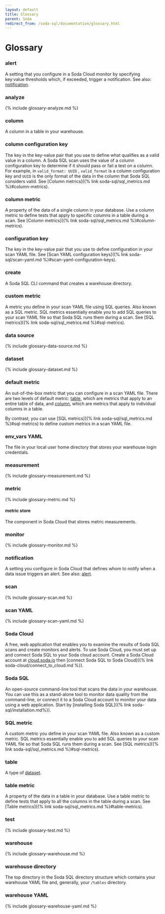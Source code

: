 ```yaml
---
layout: default
title: Glossary
parent: Soda
redirect_from: /soda-sql/documentation/glossary.html
---
```


# Glossary
<!--This glossary contains Soda-specific terms only. Do not define industry terminology such as "SQL" or "query".-->

### alert
A setting that you configure in a Soda Cloud monitor by specifying key:value thresholds which, if exceeded, trigger a notification. See also: [notification](#notification).

### analyze
{% include glossary-analyze.md %}

### column
A column in a table in your warehouse.

### column configuration key
The key in the key-value pair that you use to define what qualifies as a valid value in a column. A Soda SQL scan uses the value of a column configuration key to determine if it should pass or fail a test on a column. For example, in `valid_format: UUID` , `valid_format` is a column configuration key and `UUID` is the only format of the data in the column that Soda SQL considers valid. See [Column metrics]({% link soda-sql/sql_metrics.md %}#column-metrics).

### column metric
A property of the data of a single column in your database. Use a column metric to define tests that apply to specific columns in a table during a scan. See [Column metrics]({% link soda-sql/sql_metrics.md %}#column-metrics).

### configuration key
The key in the key-value pair that you use to define configuration in your scan YAML file. See [Scan YAML configuration keys]({% link soda-sql/scan-yaml.md %}#scan-yaml-configuration-keys).

### create
A Soda SQL CLI command that creates a warehouse directory.

### custom metric
A metric you define in your scan YAML file using SQL queries. Also known as a SQL metric. SQL metrics essentially enable you to add SQL queries to your scan YAML file so that Soda SQL runs them during a scan. See [SQL metrics]({% link soda-sql/sql_metrics.md %}#sql-metrics).

### data source
{% include glossary-data-source.md %}

### dataset
{% include glossary-dataset.md %}

### default metric
An out-of-the-box metric that you can configure in a scan YAML file. There are two levels of default metric: [table](#table-metric), which are metrics that apply to an entire table of data, and [column](#column-metric), which are metrics that apply to individual columns in a table.

By contrast, you can use [SQL metrics]({% link soda-sql/sql_metrics.md %}#sql-metrics) to define custom metrics in a scan YAML file.

### env_vars YAML
The file in your local user home directory that stores your warehouse login credentials.

### measurement
{% include glossary-measurement.md %}

### metric
{% include glossary-metric.md %}

#### metric store
The component in Soda Cloud that stores metric measurements.

### monitor
{% include glossary-monitor.md %}

### notification
A setting you configure in Soda Cloud that defines whom to notify when a data issue triggers an alert. See also: [alert](#alert).

### scan
{% include glossary-scan.md %}

### scan YAML
{% include glossary-scan-yaml.md %}

### Soda Cloud
A free, web application that enables you to examine the results of Soda SQL scans and create monitors and alerts. To use Soda Cloud, you must set up and connect Soda SQL to your Soda cloud account. Create a Soda Cloud account at [cloud.soda.io](https://cloud.soda.io/signup) then [connect Soda SQL to Soda Cloud]({% link soda-cloud/connect_to_cloud.md %}).

### Soda SQL
An open-source command-line tool that scans the data in your warehouse. You can use this as a stand-alone tool to monitor data quality from the command-line, or connect it to a Soda Cloud account to monitor your data using a web application. Start by [installing Soda SQL]({% link soda-sql/installation.md%}).

### SQL metric
A custom metric you define in your scan YAML file. Also known as a custom metric. SQL metrics essentially enable you to add SQL queries to your scan YAML file so that Soda SQL runs them during a scan. See [SQL metrics]({% link soda-sql/sql_metrics.md %}#sql-metrics).

### table
A type of [dataset](#dataset). 

### table metric
A property of the data in a table in your database. Use a table metric to define tests that apply to all the columns in the table during a scan. See [Table metrics]({% link soda-sql/sql_metrics.md %}#table-metrics).

### test
{% include glossary-test.md %}

### warehouse
{% include glossary-warehouse.md %}

### warehouse directory
The top directory in the Soda SQL directory structure which contains your warehouse YAML file and, generally, your `/tables` directory.

### warehouse YAML
{% include glossary-warehouse-yaml.md %}